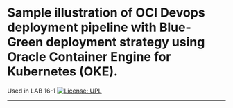 # Sample illustration of OCI Devops deployment pipeline with Blue-Green deployment strategy using Oracle Container Engine for Kubernetes (OKE).
Used in LAB 16-1
[![License: UPL](https://img.shields.io/badge/license-UPL-green)](https://img.shields.io/badge/license-UPL-green) 

------------

